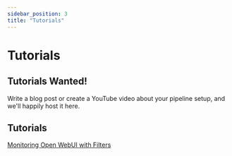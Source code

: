 ```yaml
---
sidebar_position: 3
title: "Tutorials"
---
```


# Tutorials

## Tutorials Wanted!
Write a blog post or create a YouTube video about your pipeline setup, and we'll happily host it here. 

## Tutorials 
[Monitoring Open WebUI with Filters](https://medium.com/@0xthresh/monitor-open-webui-with-datadog-llm-observability-620ef3a598c6)